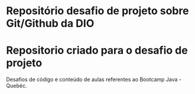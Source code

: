 # Repositório desafio de projeto sobre Git/Github da DIO
# Repositorio criado para o desafio de projeto
Desafios de código e conteúdo de aulas referentes ao Bootcamp Java - Quebéc.
